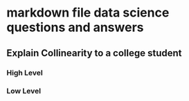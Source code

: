 # markdown file data science questions and answers

## Explain Collinearity to a college student

### High Level


### Low Level
